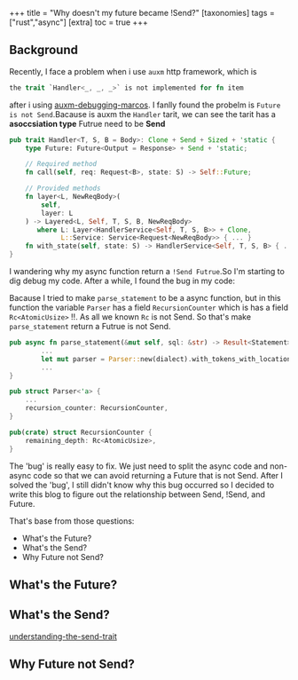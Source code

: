 +++
title = "Why doesn't my future became !Send?"
[taxonomies]
  tags = ["rust","async"]
[extra]
  toc = true
+++

## Background

Recently, I face a problem when i use `auxm` http framework, which is

```rust
the trait `Handler<_, _, _>` is not implemented for fn item
```

after i using [auxm-debugging-marcos](https://docs.rs/axum/latest/axum/handler/index.html#debugging-handler-type-errors). I fanlly found the probelm is `Future is not Send`.Bacause is auxm the `Handler` tarit, we can see the tarit has a **asoccsiation type** Futrue need to be **Send**

```rust
pub trait Handler<T, S, B = Body>: Clone + Send + Sized + 'static {
    type Future: Future<Output = Response> + Send + 'static;

    // Required method
    fn call(self, req: Request<B>, state: S) -> Self::Future;

    // Provided methods
    fn layer<L, NewReqBody>(
        self,
        layer: L
    ) -> Layered<L, Self, T, S, B, NewReqBody>
       where L: Layer<HandlerService<Self, T, S, B>> + Clone,
             L::Service: Service<Request<NewReqBody>> { ... }
    fn with_state(self, state: S) -> HandlerService<Self, T, S, B> { ... }
}
```

I wandering why my async function return a `!Send Futrue`.So I'm starting to dig debug my code. After a while, I found the bug in my code:

Bacause I tried to make `parse_statement` to be a async function, but in this function the variable `Parser`  has a field `RecursionCounter` which is has a field `Rc<AtomicUsize>` !!. As all we known `Rc` is not Send. So that's make `parse_statement` return a Futrue is not Send.

```rust
pub async fn parse_statement(&mut self, sql: &str) -> Result<Statement> {
        ...
        let mut parser = Parser::new(dialect).with_tokens_with_locations(tokens);
        ...
}

pub struct Parser<'a> {
    ...
    recursion_counter: RecursionCounter,
}

pub(crate) struct RecursionCounter {
    remaining_depth: Rc<AtomicUsize>,
}
```

The 'bug' is really easy to fix. We just need to split the async code and non-async code so that we can avoid returning a Future that is not Send. After I solved the 'bug', I still didn't know why this bug occurred so I decided to write this blog to figure out the relationship between Send, !Send, and Future.

That's base from those questions:

- What's the Future?
- What's the Send?
- Why Future not Send?

## What's the Future?

## What's the Send?

[understanding-the-send-trait](https://stackoverflow.com/questions/59428096/understanding-the-send-trait)

## Why Future not Send?
